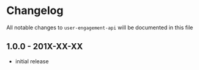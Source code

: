 # Changelog

All notable changes to `user-engagement-api` will be documented in this file

## 1.0.0 - 201X-XX-XX

- initial release
